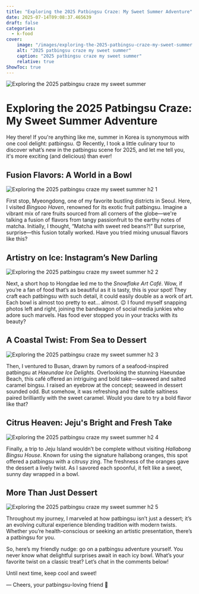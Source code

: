 ```yaml
---
title: "Exploring the 2025 Patbingsu Craze: My Sweet Summer Adventure"
date: 2025-07-14T09:08:37.465639
draft: false
categories:
  - k-food
cover:
    image: "/images/exploring-the-2025-patbingsu-craze-my-sweet-summer.webp"
    alt: "2025 patbingsu craze my sweet summer"
    caption: "2025 patbingsu craze my sweet summer"
    relative: true
ShowToc: true
---
```

![Exploring the 2025 patbingsu craze my sweet summer](/images/exploring-the-2025-patbingsu-craze-my-sweet-summer.webp)

# Exploring the 2025 Patbingsu Craze: My Sweet Summer Adventure

Hey there! If you're anything like me, summer in Korea is synonymous with one cool delight: patbingsu. 😍 Recently, I took a little culinary tour to discover what’s new in the patbingsu scene for 2025, and let me tell you, it's more exciting (and delicious) than ever!

## Fusion Flavors: A World in a Bowl

![Exploring the 2025 patbingsu craze my sweet summer h2 1](/images/exploring-the-2025-patbingsu-craze-my-sweet-summer-h2-1.webp)


First stop, Myeongdong, one of my favorite bustling districts in Seoul. Here, I visited *Bingsoo Haven*, renowned for its exotic fruit patbingsu. Imagine a vibrant mix of rare fruits sourced from all corners of the globe—we're talking a fusion of flavors from tangy passionfruit to the earthy notes of matcha. Initially, I thought, “Matcha with sweet red beans?!” But surprise, surprise—this fusion totally worked. Have you tried mixing unusual flavors like this?

## Artistry on Ice: Instagram’s New Darling

![Exploring the 2025 patbingsu craze my sweet summer h2 2](/images/exploring-the-2025-patbingsu-craze-my-sweet-summer-h2-2.webp)


Next, a short hop to Hongdae led me to the *Snowflake Art Café*. Wow, if you’re a fan of food that’s as beautiful as it is tasty, this is your spot! They craft each patbingsu with such detail, it could easily double as a work of art. Each bowl is almost too pretty to eat… almost. 😉 I found myself snapping photos left and right, joining the bandwagon of social media junkies who adore such marvels. Has food ever stopped you in your tracks with its beauty?

## A Coastal Twist: From Sea to Dessert

![Exploring the 2025 patbingsu craze my sweet summer h2 3](/images/exploring-the-2025-patbingsu-craze-my-sweet-summer-h2-3.webp)


Then, I ventured to Busan, drawn by rumors of a seafood-inspired patbingsu at *Haeundae Ice Delights*. Overlooking the stunning Haeundae Beach, this café offered an intriguing and bold take—seaweed and salted caramel bingsu. I raised an eyebrow at the concept; seaweed in dessert sounded odd. But somehow, it was refreshing and the subtle saltiness paired brilliantly with the sweet caramel. Would you dare to try a bold flavor like that?

## Citrus Heaven: Jeju's Bright and Fresh Take

![Exploring the 2025 patbingsu craze my sweet summer h2 4](/images/exploring-the-2025-patbingsu-craze-my-sweet-summer-h2-4.webp)


Finally, a trip to Jeju Island wouldn’t be complete without visiting *Hallabong Bingsu House*. Known for using the signature hallabong oranges, this spot offered a patbingsu with a citrusy zing. The freshness of the oranges gave the dessert a lively twist. As I savored each spoonful, it felt like a sweet, sunny day wrapped in a bowl.

## More Than Just Dessert

![Exploring the 2025 patbingsu craze my sweet summer h2 5](/images/exploring-the-2025-patbingsu-craze-my-sweet-summer-h2-5.webp)


Throughout my journey, I marveled at how patbingsu isn’t just a dessert; it’s an evolving cultural experience blending tradition with modern twists. Whether you’re health-conscious or seeking an artistic presentation, there’s a patbingsu for you.

So, here’s my friendly nudge: go on a patbingsu adventure yourself. You never know what delightful surprises await in each icy bowl. What’s your favorite twist on a classic treat? Let’s chat in the comments below!

Until next time, keep cool and sweet!

— Cheers, your patbingsu-loving friend 🌟
